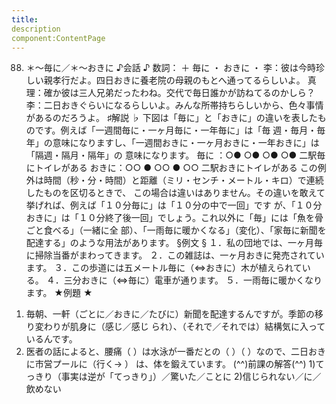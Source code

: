 ```yaml
---
title:
description
component:ContentPage
---
```



88. ＊～毎に／＊～おきに
♪会話 ♪
数詞： ＋ 毎に ・ おきに ・
李：彼は今時珍しい親孝行だよ。四日おきに養老院の母親のもとへ通ってるらしいよ。 真理：確か彼は三人兄弟だったわね。交代で毎日誰かが訪ねてるのかしら？
李：二日おきぐらいになるらしいよ。みんな所帯持ちらしいから、色々事情があるのだろうよ。
♯解説 ♭
下図は「毎に」と「おきに」の違いを表したものです。例えば「一週間毎に・一ヶ月毎に・一年毎に」は「毎
週・毎月・毎年」の意味になりますし、「一週間おきに・一ヶ月おきに・一年おきに」は「隔週・隔月・隔年」の
意味になります。
毎に ：○● ○● ○● ○● 二駅毎にトイレがある おきに：○○ ● ○○ ● ○○ 二駅おきにトイレがある
この例外は時間（秒・分・時間）と距離（ミリ・センチ・メートル・キロ）で連続したものを区切るときで、 この場合は違いはありません。その違いを敢えて挙げれば、例えば「１０分毎に」は「１０分の中で一回」です が、「１０分おきに」は「１０分終了後一回」でしょう。これ以外に「毎」には「魚を骨ごと食べる」（一緒に全 部）、「一雨毎に暖かくなる」（変化）、「家毎に新聞を配達する」のような用法があります。
§例文 §
１．私の団地では、一ヶ月毎に掃除当番がまわってきます。
２．この雑誌は、一ヶ月おきに発売されています。
３．この歩道には五メートル毎に（⇔おきに）木が植えられている。
４．三分おきに（⇔毎に）電車が通ります。
５．一雨毎に暖かくなります。
★例題 ★
1) 毎朝、一軒（ごとに／おきに／たびに）新聞を配達するんですが。季節の移り変わりが肌身に（感じ／感じ られ）、（それで／それでは）結構気に入っているんです。
2) 医者の話によると、腰痛（ ）は水泳が一番だとの（ ）（ ）なので、二日おきに市営プールに（行く→ ）
は、体を鍛えています。
(^^)前課の解答(^^)
1)てっきり（事実は逆が「てっきり」）／驚いた／ことに
2)信じられない／に／飲めない
